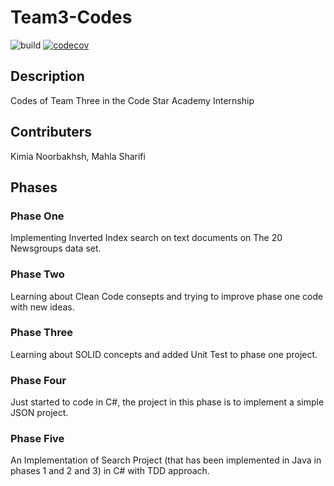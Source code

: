 # Team3-Codes
![build](https://github.com/Star-Academy/Team3-Codes/workflows/build/badge.svg)
[![codecov](https://codecov.io/gh/Star-Academy/Team3-Codes/branch/master/graph/badge.svg)](https://codecov.io/gh/Star-Academy/Team3-Codes)
## Description
Codes of Team Three in the Code Star Academy Internship
## Contributers
Kimia Noorbakhsh, Mahla Sharifi
## Phases 
### Phase One
Implementing Inverted Index search on text documents on The 20 Newsgroups data set.
### Phase Two
Learning about Clean Code consepts and trying to improve phase one code with new ideas.
### Phase Three
Learning about SOLID concepts and added Unit Test to phase one project.
### Phase Four
Just started to code in C#, the project in this phase is to implement a simple JSON project.
### Phase Five
An Implementation of Search Project (that has been implemented in Java in phases 1 and 2 and 3) in C# with TDD approach.


